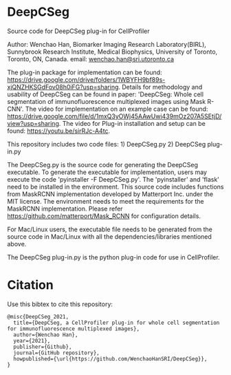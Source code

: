 # DeepCSeg
Source code for DeepCSeg plug-in for CellProfiler

Author: Wenchao Han, Biomarker Imaging Research Laboratory(BIRL), Sunnybrook Research Institute, Medical Biophysics, University of Toronto, Toronto, ON, Canada.
email: wenchao.han@sri.utoronto.ca

The plug-in package for implementation can be found: https://drive.google.com/drive/folders/1WBYFH9bf89s-xjQNZHKSGdFov08h0iFG?usp=sharing.
Details for methodology and usability of DeepCSeg can be found in paper: 'DeepCSeg: Whole cell segmentation of immunofluorescence multiplexed images using Mask R-CNN'.
The video for implementation on an example case can be found: https://drive.google.com/file/d/1mxQ3yOWj45AAwUwi439mOz207A5SEtjD/view?usp=sharing.
The video for Plug-in installation and setup can be found: https://youtu.be/sirRJc-A4tc.

This repository includes two code files: 1) DeepCSeg.py 2) DeepCSeg plug-in.py

The DeepCSeg.py is the source code for generating the DeepCSeg executable. To generate the executable for implementation, users may execute the code 'pyinstaller -F DeepCSeg.py'. The 'pyinstaller' and 'flask' need to be installed in the environment. This source code includes functions from MaskRCNN implementation developed by Matterport Inc. under the MIT license. The environment needs to meet the requirements for the MaskRCNN implementation. Please refer https://github.com/matterport/Mask_RCNN for configuration details.

For Mac/Linux users, the executable file needs to be generated from the source code in Mac/Linux with all the dependencies/libraries mentioned above. 

The DeepCSeg plug-in.py is the python plug-in code for use in CellProfiler.

# Citation
Use this bibtex to cite this repository:
```
@misc{DeepCSeg_2021,
  title={DeepCSeg, a CellProfiler plug-in for whole cell segmentation for immunofluorescence multiplexed images},
  author={Wenchao Han},
  year={2021},
  publisher={Github},
  journal={GitHub repository},
  howpublished={\url{https://github.com/WenchaoHanSRI/DeepCSeg}},
}
```

